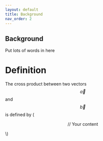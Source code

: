 ```yaml
---
layout: default
title: Background
nav_order: 2
---
```


## Background
Put lots
of
words
in
here

# Definition
The cross product between two vectors $$\vec{a}$$ and $$\vec{b}$$ is defined by
\(
<p align="center">
    // Your content
</p>
\)

